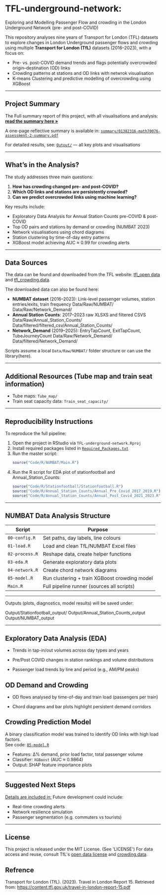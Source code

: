 # TFL-underground-network: 

Exploring and Modelling Passenger Flow and crowding in the London Underground Network (pre- and post-COVID)

This repository analyses nine years of Transport for London (TFL) datasets to explore changes in London Underground passenger flows and crowding using multiple **Transport for London (TfL)** datasets (2016–2023), with a focus on:
- Pre- vs. post-COVID demand trends and flags potentially overcrowded origin–destination (OD) links
- Crowding patterns at stations and OD links with netwrok visualisation
- K-means Clustering and predictive modelling of overcrowding using XGBoost


---


## Project Summary

The Full summary report of this project, with all visualisations and analysis:
**[read the summary here »](Summary_report.md)**

A one-page reflective summary is available in:
[`summary/01382316-math70076-assessment-2-summary.pdf`](summary/01382316-math70076-assessment-2-summary.pdf)

For detailed results, see:
[`Output/`](Output/) — all key plots and visualisations

---


## What’s in the Analysis?

The study addresses three main questions:
1. **How has crowding changed pre- and post-COVID?**  
2. **Which OD links and stations are persistently crowded?**  
3. **Can we predict overcrowded links using machine learning?**

Key results include:
- Exploratory Data Analysis for Annual Station Counts pre-COVID & post-COVID
- Top OD pairs and stations by demand or crowding (NUMBAT 2023)
- Network visualisations using chord diagrams
- Station clustering by time-of-day entry patterns
- XGBoost model achieving AUC ≈ 0.99 for crowding alerts


---

## Data Sources

The data can be found and downloaded from the TFL website:
[tfl_open data](https://tfl.gov.uk/info-for/open-data-users/) and
[tfl_crowding.data](https://crowding.data.tfl.gov.uk/).

The downloaded data can also be found here:
- **NUMBAT dataset** (2016–2023): Link-level passenger volumes, station entries/exits, train frequency
    Data/Raw/NUMBAT/
    Data/Raw/Network_Demand/
- **Annual Station Counts**: 2017–2023 raw XLSXS and filtered CSVS
    Data/Raw/Annual_Station_Counts/
    Data/filtered/filtered_csv/Annual_Station_Counts/
- **Network_Demand** (2019–2025): EntryTapCount, ExitTapCount, TubeJourneyCount
    Data/Raw/Network_Demand/
    Data/filtered/Network_Demand/

Scripts assume a local `Data/Raw/NUMBAT/` folder structure or can use the library(here).

---


## Additional Resources (Tube map and train seat information)

- Tube maps: `Tube_map/`
- Train seat capacity data: `Train_seat_capacity/`

---


## Reproducibility Instructions

To reproduce the full pipeline:

1. Open the project in RStudio via `TFL-underground-network.Rproj`
2. Install required packages listed in [`Required_Packages.txt`](Required_Packages.txt)
3. Run the master script:  
   ```r
   source("Code/R/NUMBAT/Main.R")
4. Run the R script for EDA plot of stationfootball and Annual_Station_Counts:
   ```r
   source("Code/R/Stationfootball/Stationfootball.R")
   source("Code/R/Annual_Station_Counts/Annual_Pre_Covid_2017_2019.R")
   source("Code/R/Annual_Station_Counts/Annual_Post_Covid_2021_2023.R")

---


## NUMBAT Data Analysis Structure

| Script              | Purpose                                                                 |
|---------------------|-------------------------------------------------------------------------|
| `00-config.R`       | Set paths, day labels, line colours                                     |
| `01-load.R`         | Load and clean TfL/NUMBAT Excel files                                   |
| `02-process.R`      | Reshape data, create helper functions                                   |
| `03-eda.R`          | Generate exploratory data plots                                         |
| `04-network.R`      | Create chord network diagrams                                           |
| `05-model.R`        | Run clustering + train XGBoost crowding model                           |
| `Main.R`            | Full pipeline runner (sources all scripts)                             |


---

Outputs (plots, diagnostics, model results) will be saved under:

Output/Stationfootball_output/
Output/Annual_Station_Counts_output
Output/NUMBAT_output


---

##  Exploratory Data Analysis (EDA)

- Trends in tap-in/out volumes across day types and years

- Pre/Post COVID changes in station rankings and volume distributions

- Passenger load trends by line and period (e.g., AM/PM peaks)

##  OD Demand and Crowding

- OD flows analysed by time-of-day and train load (passengers per train)

- Chord diagrams and bar plots highlight persistent demand corridors

## Crowding Prediction Model

A binary classification model was trained to identify OD links with high load factors.  
See code: [`05-model.R`](05-model.R)

  - Features: Δ% demand, prior load factor, total passenger volume
  - Classifier: `XGBoost` (AUC ≈ 0.9864)
  - Output: SHAP feature importance plots


---

## Suggested Next Steps
[Details are included in:](Summary_report.md)
Future development could include:
- Real-time crowding alerts  
- Network resilience simulation  
- Passenger segmentation (e.g. commuters vs tourists)

---

## License

This project is released under the MIT License. (See 'LICENSE')
For data access and reuse, consult TfL's [open data license](https://tfl.gov.uk/info-for/open-data-users/) and [crowding.data](https://crowding.data.tfl.gov.uk/).


## Refrence

Transport for London (TfL). (2023). Travel in London Report 15. Retrieved from: https://content.tfl.gov.uk/travel-in-london-report-15.pdf
